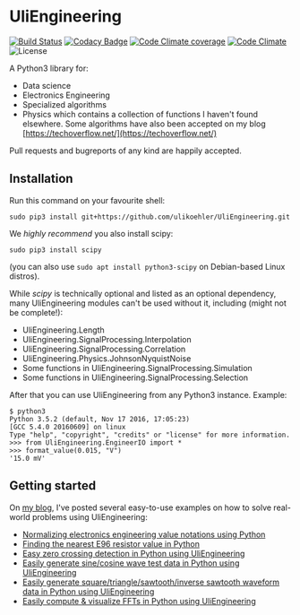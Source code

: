 # UliEngineering

[![Build Status](https://travis-ci.org/ulikoehler/UliEngineering.svg?branch=master)](https://travis-ci.org/ulikoehler/UliEngineering) [![Codacy Badge](https://api.codacy.com/project/badge/Grade/d30c78429f554aedafa147c13b443982)](https://www.codacy.com/app/ulikoehler/UliEngineering?utm_source=github.com&amp;utm_medium=referral&amp;utm_content=ulikoehler/UliEngineering&amp;utm_campaign=Badge_Grade) [![Code Climate coverage](https://codeclimate.com/github/ulikoehler/UliEngineering/badges/coverage.svg)](https://codeclimate.com/github/ulikoehler/UliEngineering/coverage) [![Code Climate](https://codeclimate.com/github/ulikoehler/UliEngineering/badges/gpa.svg)](https://codeclimate.com/github/ulikoehler/UliEngineering) ![License](https://img.shields.io/github/license/ulikoehler/UliEngineering.svg) 

A Python3 library for:
  - Data science
  - Electronics Engineering
  - Specialized algorithms
  - Physics
which contains a collection of functions I haven't found elsewhere.
Some algorithms have also been accepted on my blog [https://techoverflow.net/](https://techoverflow.net/)

Pull requests and bugreports of any kind are happily accepted.

## Installation

Run this command on your favourite shell:

```
sudo pip3 install git+https://github.com/ulikoehler/UliEngineering.git
```

We *highly recommend* you also install scipy:
```
sudo pip3 install scipy
```
(you can also use `sudo apt install python3-scipy` on Debian-based Linux distros).

While *scipy* is technically optional and listed as an optional dependency, many UliEngineering modules can't be used without it, including (might not be complete!):

 * UliEngineering.Length
 * UliEngineering.SignalProcessing.Interpolation
 * UliEngineering.SignalProcessing.Correlation
 * UliEngineering.Physics.JohnsonNyquistNoise
 * Some functions in UliEngineering.SignalProcessing.Simulation
 * Some functions in UliEngineering.SignalProcessing.Selection

After that you can use UliEngineering from any Python3 instance. Example:

```
$ python3
Python 3.5.2 (default, Nov 17 2016, 17:05:23) 
[GCC 5.4.0 20160609] on linux
Type "help", "copyright", "credits" or "license" for more information.
>>> from UliEngineering.EngineerIO import *
>>> format_value(0.015, "V")
'15.0 mV'
```

## Getting started

On [my blog](https://techoverflow.net), I've posted several easy-to-use examples on how to solve real-world problems using UliEngineering:

   - [Normalizing electronics engineering value notations using Python](https://techoverflow.net/2015/06/09/normalizing-electronics-engineering-value-notations-using-python/)
   - [Finding the nearest E96 resistor value in Python](https://techoverflow.net/2015/05/19/finding-the-nearest-e96-resistor-value-in-python/)
   - [Easy zero crossing detection in Python using UliEngineering](https://techoverflow.net/2018/12/31/easy-zero-crossing-detection-in-python-using-uliengineering/)
   - [Easily generate sine/cosine wave test data in Python using UliEngineering](https://techoverflow.net/2018/12/31/easily-generate-sine-cosine-wave-data-in-python-using-uliengineering/)
   - [Easily generate square/triangle/sawtooth/inverse sawtooth waveform data in Python using UliEngineering](https://techoverflow.net/2018/12/31/easily-generate-square-triangle-sawtooth-inverse-sawtooth-waveform-data-in-python-using-uliengineering/)
   - [Easily compute & visualize FFTs in Python using UliEngineering](https://techoverflow.net/2018/12/31/easily-compute-visualize-ffts-in-python-using-uliengineering/)
